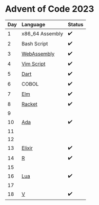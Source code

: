# Advent of Code 2023

| Day | Language                                 | Status |
| :-- | :--------------------------------------- | :----- |
| 1   | x86_64 Assembly                          | ✔️      |
| 2   | Bash Script                              | ✔️      |
| 3   | [WebAssembly](https://webassembly.org/)  | ✔️      |
| 4   | [Vim Script](https://www.vim.org/)       | ✔️      |
| 5   | [Dart](https://dart.dev/)                | ✔️      |
| 6   | COBOL                                    | ✔️      |
| 7   | [Elm](https://elm-lang.org/)             | ✔️      |
| 8   | [Racket](https://racket-lang.org/)       | ✔️     |
| 9   |                                          |       |
| 10  | [Ada](https://ada-lang.io/)              | ✔️      |
| 11  |                                          |       |
| 12  |                                          |       |
| 13  | [Elixir](https://elixir-lang.org/)       | ✔️      |
| 14  | [R](https://www.r-project.org/)          | ✔️      |
| 15  |                                          |       |
| 16  | [Lua](https://www.lua.org/)              | ✔️     |
| 17  |                                          |       |
| 18  | [V](https://vlang.io/)                   | ✔️      |